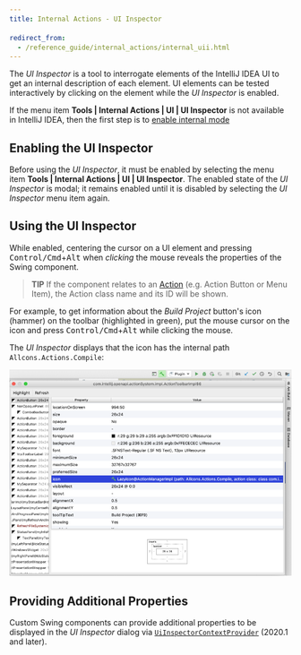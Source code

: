 ```yaml
---
title: Internal Actions - UI Inspector

redirect_from:
  - /reference_guide/internal_actions/internal_uii.html
---
```

<!-- Copyright 2000-2020 JetBrains s.r.o. and other contributors. Use of this source code is governed by the Apache 2.0 license that can be found in the LICENSE file. -->

The _UI Inspector_ is a tool to interrogate elements of the IntelliJ IDEA UI to get an internal description of each element.
UI elements can be tested interactively by clicking on the element while the _UI Inspector_ is enabled.

If the menu item **Tools \| Internal Actions \| UI \| UI Inspector** is not available in IntelliJ IDEA, then the first step is to [enable internal mode](enabling_internal.md)

## Enabling the UI Inspector
Before using the _UI Inspector_, it must be enabled by selecting the menu item **Tools \| Internal Actions \| UI \| UI Inspector**.
The enabled state of the _UI Inspector_ is modal; it remains enabled until it is disabled by selecting the _UI Inspector_ menu item again. 

## Using the UI Inspector
While enabled, centering the cursor on a UI element and pressing <kbd>Control/Cmd</kbd>+<kbd>Alt</kbd> when _clicking_ the mouse reveals the properties of the Swing component.

> **TIP** If the component relates to an [Action](/basics/action_system.md) (e.g. Action Button or Menu Item), the Action class name and its ID will be shown.

For example, to get information about the _Build Project_ button's icon (hammer) on the toolbar (highlighted in green), put the mouse cursor on the icon and press <kbd>Control/Cmd</kbd>+<kbd>Alt</kbd> while clicking the mouse.

The _UI Inspector_ displays that the icon has the internal path `Allcons.Actions.Compile`:

![Internal Icon Info](img/internal_uii_icon_info.png)

## Providing Additional Properties
Custom Swing components can provide additional properties to be displayed in the _UI Inspector_ dialog via [`UiInspectorContextProvider`](upsource:///platform/platform-impl/src/com/intellij/internal/inspector/UiInspectorContextProvider.java) (2020.1 and later). 